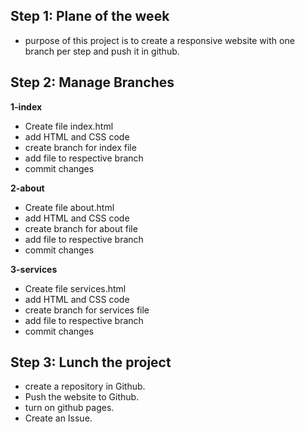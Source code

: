 ## Step 1: Plane of the week
 * purpose of this project is to create a responsive website with one branch per step and push it in github.
## Step 2: Manage Branches
 **1-index**
 * Create file index.html
 * add HTML and CSS code
 * create branch for index file
 * add file to respective branch
 * commit changes


**2-about**
 * Create file about.html
 * add HTML and CSS code
 * create branch for about file
 * add file to respective branch
 * commit changes


**3-services**
 * Create file services.html
 * add HTML and CSS code
 * create branch for services file
 * add file to respective branch
 * commit changes
 ## Step 3: Lunch the project
 * create a repository in Github.
 * Push the website to Github.
 * turn on github pages.
 * Create an Issue.
